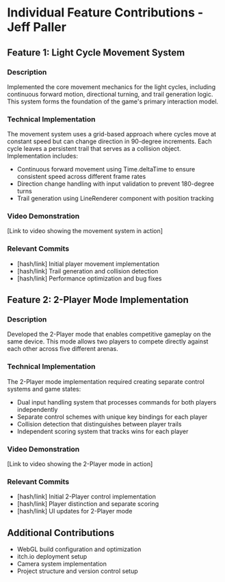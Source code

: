 # Individual Feature Contributions - Jeff Paller

## Feature 1: Light Cycle Movement System

### Description
Implemented the core movement mechanics for the light cycles, including continuous forward motion, directional turning, and trail generation logic. This system forms the foundation of the game's primary interaction model.

### Technical Implementation
The movement system uses a grid-based approach where cycles move at constant speed but can change direction in 90-degree increments. Each cycle leaves a persistent trail that serves as a collision object. Implementation includes:
- Continuous forward movement using Time.deltaTime to ensure consistent speed across different frame rates
- Direction change handling with input validation to prevent 180-degree turns
- Trail generation using LineRenderer component with position tracking

### Video Demonstration
[Link to video showing the movement system in action]

### Relevant Commits
- [hash/link] Initial player movement implementation
- [hash/link] Trail generation and collision detection
- [hash/link] Performance optimization and bug fixes

## Feature 2: 2-Player Mode Implementation

### Description
Developed the 2-Player mode that enables competitive gameplay on the same device. This mode allows two players to compete directly against each other across five different arenas.

### Technical Implementation
The 2-Player mode implementation required creating separate control systems and game states:
- Dual input handling system that processes commands for both players independently
- Separate control schemes with unique key bindings for each player
- Collision detection that distinguishes between player trails
- Independent scoring system that tracks wins for each player

### Video Demonstration
[Link to video showing the 2-Player mode in action]

### Relevant Commits
- [hash/link] Initial 2-Player control implementation
- [hash/link] Player distinction and separate scoring
- [hash/link] UI updates for 2-Player mode

## Additional Contributions
- WebGL build configuration and optimization
- itch.io deployment setup
- Camera system implementation
- Project structure and version control setup

